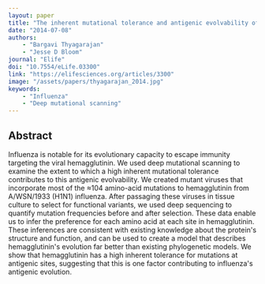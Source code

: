```yaml
---
layout: paper
title: "The inherent mutational tolerance and antigenic evolvability of influenza hemagglutinin"
date: "2014-07-08"
authors: 
    - "Bargavi Thyagarajan"
    - "Jesse D Bloom"
journal: "Elife"
doi: "10.7554/eLife.03300"
link: "https://elifesciences.org/articles/3300"
image: "/assets/papers/thyagarajan_2014.jpg"
keywords:
    - "Influenza"
    - "Deep mutational scanning"
---
```


## Abstract

Influenza is notable for its evolutionary capacity to escape immunity targeting the viral hemagglutinin. We used deep mutational scanning to examine the extent to which a high inherent mutational tolerance contributes to this antigenic evolvability. We created mutant viruses that incorporate most of the ≈104 amino-acid mutations to hemagglutinin from A/WSN/1933 (H1N1) influenza. After passaging these viruses in tissue culture to select for functional variants, we used deep sequencing to quantify mutation frequencies before and after selection. These data enable us to infer the preference for each amino acid at each site in hemagglutinin. These inferences are consistent with existing knowledge about the protein's structure and function, and can be used to create a model that describes hemagglutinin's evolution far better than existing phylogenetic models. We show that hemagglutinin has a high inherent tolerance for mutations at antigenic sites, suggesting that this is one factor contributing to influenza's antigenic evolution.
